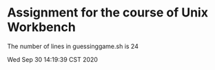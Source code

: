 # Assignment for the course of Unix Workbench
The number of lines in guessinggame.sh is 24

Wed Sep 30 14:19:39 CST 2020
